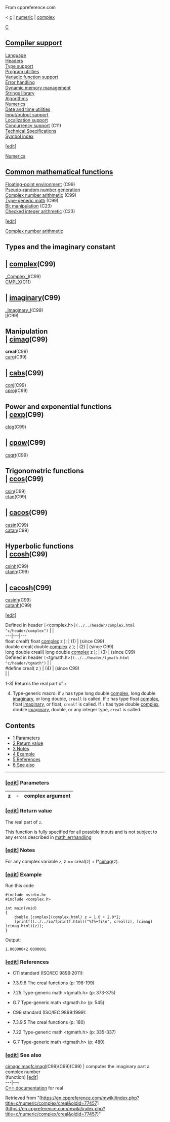 From cppreference.com

< [c](../../../c.html "c")‎ | [numeric](../../numeric.html "c/numeric")‎ | [complex](../complex.html "c/numeric/complex")

[ C](../../../c.html "c")

[Compiler support](../../compiler_support.html "c/compiler support")  
---  
[Language](../../language.html "c/language")  
[Headers](../../header.html "c/header")  
[Type support](../../types.html "c/types")  
[Program utilities](../../program.html "c/program")  
[Variadic function support](../../variadic.html "c/variadic")  
[Error handling](../../error.html "c/error")  
[Dynamic memory management](../../memory.html "c/memory")  
[Strings library](../../string.html "c/string")  
[Algorithms](../../algorithm.html "c/algorithm")  
[Numerics](../../numeric.html "c/numeric")  
[Date and time utilities](../../chrono.html "c/chrono")  
[Input/output support](../../io.html "c/io")  
[Localization support](../../locale.html "c/locale")  
[Concurrency support](../../thread.html "c/thread") (C11)  
[Technical Specifications](../../experimental.html "c/experimental")  
[Symbol index](../../index.html "c/symbol index")  
  
[[edit]](https://en.cppreference.com/mwiki/index.php?title=Template:c/navbar_content&action=edit)

[ Numerics](../../numeric.html "c/numeric")

[Common mathematical functions](../math.html "c/numeric/math")  
---  
[Floating-point environment](../fenv.html "c/numeric/fenv") (C99)  
[Pseudo-random number generation](../random.html "c/numeric/random")  
[Complex number arithmetic](../complex.html "c/numeric/complex") (C99)  
[Type-generic math](../tgmath.html "c/numeric/tgmath") (C99)  
[Bit manipulation](../../numeric.html#Bit_manipulation "c/numeric") (C23)  
[Checked integer arithmetic](../../numeric.html#Checked_integer_arithmetic "c/numeric") (C23)  
  
[[edit]](https://en.cppreference.com/mwiki/index.php?title=Template:c/numeric/navbar_content&action=edit)

[ Complex number arithmetic](../complex.html "c/numeric/complex")

Types and the imaginary constant  
---  
| [complex](complex.html "c/numeric/complex/complex")(C99)  
---  
[_Complex_I](Complex_I.html "c/numeric/complex/Complex I")(C99)  
[CMPLX](CMPLX.html "c/numeric/complex/CMPLX")(C11)  
  
| [imaginary](imaginary.html "c/numeric/complex/imaginary")(C99)  
---  
[_Imaginary_I](Imaginary_I.html "c/numeric/complex/Imaginary I")(C99)  
[I](I.html "c/numeric/complex/I")(C99)  
  
Manipulation  
| [cimag](cimag.html "c/numeric/complex/cimag")(C99)  
---  
**creal**(C99)  
[carg](carg.html "c/numeric/complex/carg")(C99)  
  
| [cabs](cabs.html "c/numeric/complex/cabs")(C99)  
---  
[conj](conj.html "c/numeric/complex/conj")(C99)  
[cproj](cproj.html "c/numeric/complex/cproj")(C99)  
  
Power and exponential functions  
| [cexp](cexp.html "c/numeric/complex/cexp")(C99)  
---  
[clog](clog.html "c/numeric/complex/clog")(C99)  
  
| [cpow](cpow.html "c/numeric/complex/cpow")(C99)  
---  
[csqrt](csqrt.html "c/numeric/complex/csqrt")(C99)  
  
Trigonometric functions  
| [ccos](ccos.html "c/numeric/complex/ccos")(C99)  
---  
[csin](csin.html "c/numeric/complex/csin")(C99)  
[ctan](ctan.html "c/numeric/complex/ctan")(C99)  
  
| [cacos](cacos.html "c/numeric/complex/cacos")(C99)  
---  
[casin](casin.html "c/numeric/complex/casin")(C99)  
[catan](catan.html "c/numeric/complex/catan")(C99)  
  
Hyperbolic functions  
| [ccosh](ccosh.html "c/numeric/complex/ccosh")(C99)  
---  
[csinh](csinh.html "c/numeric/complex/csinh")(C99)  
[ctanh](ctanh.html "c/numeric/complex/ctanh")(C99)  
  
| [cacosh](cacosh.html "c/numeric/complex/cacosh")(C99)  
---  
[casinh](casinh.html "c/numeric/complex/casinh")(C99)  
[catanh](catanh.html "c/numeric/complex/catanh")(C99)  
  
[[edit]](https://en.cppreference.com/mwiki/index.php?title=Template:c/numeric/complex/navbar_content&action=edit)

Defined in header `[`<complex.h>`](../../header/complex.html "c/header/complex")` |  |   
---|---|---  
float crealf( float [complex](complex.html) z ); |  (1)  |  (since C99)  
double creal( double [complex](complex.html) z ); |  (2)  |  (since C99)  
long double creall( long double [complex](complex.html) z ); |  (3)  |  (since C99)  
Defined in header `[`<tgmath.h>`](../../header/tgmath.html "c/header/tgmath")` |  |   
#define creal( z ) |  (4)  |  (since C99)  
| |   
  
1-3) Returns the real part of `z`.

4) Type-generic macro: if `z` has type long double [complex](complex.html), long double [imaginary](imaginary.html), or long double, `creall` is called. If `z` has type float [complex](complex.html), float [imaginary](imaginary.html), or float, `crealf` is called. If `z` has type double [complex](complex.html), double [imaginary](imaginary.html), double, or any integer type, `creal` is called.

## Contents

  * [1 Parameters](creal.html#Parameters)
  * [2 Return value](creal.html#Return_value)
  * [3 Notes](creal.html#Notes)
  * [4 Example](creal.html#Example)
  * [5 References](creal.html#References)
  * [6 See also](creal.html#See_also)

  
---  
  
### [[edit](https://en.cppreference.com/mwiki/index.php?title=c/numeric/complex/creal&action=edit&section=1 "Edit section: Parameters")] Parameters

z  |  \-  |  complex argument   
---|---|---  
  
### [[edit](https://en.cppreference.com/mwiki/index.php?title=c/numeric/complex/creal&action=edit&section=2 "Edit section: Return value")] Return value

The real part of `z`. 

This function is fully specified for all possible inputs and is not subject to any errors described in [math_errhandling](../math/math_errhandling.html "c/numeric/math/math errhandling")

### [[edit](https://en.cppreference.com/mwiki/index.php?title=c/numeric/complex/creal&action=edit&section=3 "Edit section: Notes")] Notes

For any complex variable `z`, z == creal(z) + I*[cimag](cimag.html)(z). 

### [[edit](https://en.cppreference.com/mwiki/index.php?title=c/numeric/complex/creal&action=edit&section=4 "Edit section: Example")] Example

Run this code
    
    
    #include <stdio.h>
    #include <complex.h>
     
    int main(void)
    {    
        double [complex](complex.html) z = 1.0 + 2.0*I;
        [printf](../../io/fprintf.html)("%f%+fi\n", creal(z), [cimag](cimag.html)(z));
    }

Output: 
    
    
    1.000000+2.000000i

### [[edit](https://en.cppreference.com/mwiki/index.php?title=c/numeric/complex/creal&action=edit&section=5 "Edit section: References")] References

  * C11 standard (ISO/IEC 9899:2011): 



    

  * 7.3.9.6 The creal functions (p: 198-199) 



    

  * 7.25 Type-generic math <tgmath.h> (p: 373-375) 



    

  * G.7 Type-generic math <tgmath.h> (p: 545) 



  * C99 standard (ISO/IEC 9899:1999): 



    

  * 7.3.9.5 The creal functions (p: 180) 



    

  * 7.22 Type-generic math <tgmath.h> (p: 335-337) 



    

  * G.7 Type-generic math <tgmath.h> (p: 480) 



### [[edit](https://en.cppreference.com/mwiki/index.php?title=c/numeric/complex/creal&action=edit&section=6 "Edit section: See also")] See also

[ cimagcimagfcimagl](cimag.html "c/numeric/complex/cimag")(C99)(C99)(C99) |  computes the imaginary part a complex number   
(function) [[edit]](https://en.cppreference.com/mwiki/index.php?title=Template:c/numeric/complex/dsc_cimag&action=edit)  
---|---  
[C++ documentation](../../../cpp/numeric/complex/real2.html "cpp/numeric/complex/real2") for real  
  
Retrieved from "[https://en.cppreference.com/mwiki/index.php?title=c/numeric/complex/creal&oldid=77457](https://en.cppreference.com/mwiki/index.php?title=c/numeric/complex/creal&oldid=77457)" 
